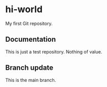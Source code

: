 # hi-world
My first Git repository.

## Documentation

This is just a test repository. Nothing of value.

## Branch update

This is the main branch.

